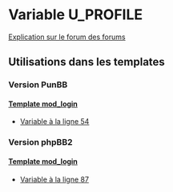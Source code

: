 # Variable U_PROFILE
[Explication sur le forum des forums](http://forum.forumactif.com/t294113-listing-des-variables#U_PROFILE)

## Utilisations dans les templates

### Version PunBB

#### [Template mod_login](punbb/mod_login.md)
* [Variable à la ligne 54](../punbb/mod_login.tpl#L54)

### Version phpBB2

#### [Template mod_login](subsilver/mod_login.md)
* [Variable à la ligne 87](../subsilver/mod_login.tpl#L87)